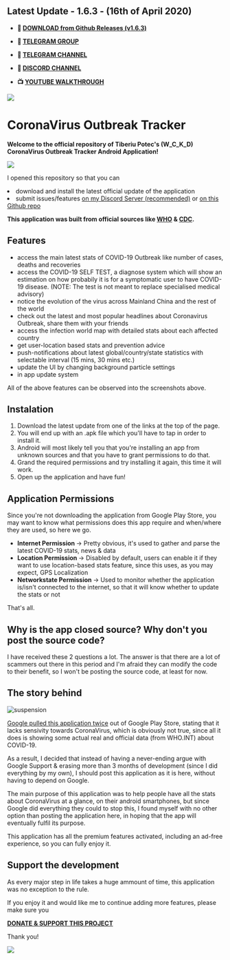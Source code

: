 <h2> Latest Update - 1.6.3 - (16th of April 2020)</h2>

- <b> 🦠 [DOWNLOAD from Github Releases (v1.6.3)](https://github.com/TheWCKD/CoronaVirus-Outbreak-App/releases) </b>

- <b> 🔹 [TELEGRAM GROUP](http://t.me/wckdcovid19)  </b>
- <b> 🔹 [TELEGRAM CHANNEL](http://t.me/wckdcovid19channel)  </b>
- <b> 💯 [DISCORD CHANNEL](https://discord.gg/jwjqHYs) </b>
- <b> 📺 [YOUTUBE WALKTHROUGH](https://youtu.be/LC-4FRBZlro) </b>

![](https://i.imgur.com/K8FTaiV.jpg)


# CoronaVirus Outbreak Tracker

<b> Welcome to the official repository of Tiberiu Potec's (W_C_K_D) CoronaVirus Outbreak Tracker Android Application! </b>

![](https://i.imgur.com/bO6Wpdc.jpg)

I opened this repository so that you can <li> download and install the latest official update of the application </li> <li> submit issues/features [on my Discord Server (recommended)](https://discord.gg/jwjqHYs) or [on this Github repo](https://github.com/TheWCKD/CoronaVirus-Outbreak-App/issues)</li>

<b> This application was built from official sources like [WHO](https://www.who.int/) & [CDC](https://www.cdc.gov/). </b>

<h2> Features </h2>

- access the main latest stats of COVID-19 Outbreak like number of cases, deaths and recoveries
- access the COVID-19 SELF TEST, a diagnose system which will show an estimation on how probabily it is for a symptomatic user to have COVID-19 disease. (NOTE: The test is not meant to replace specialised medical advisory)
- notice the evolution of the virus across Mainland China and the rest of the world
- check out the latest and most popular headlines about Coronavirus Outbreak, share them with your friends
- access the infection world map with detailed stats about each affected country
- get user-location based stats and prevention advice
- push-notifications about latest global/country/state statistics with selectable interval (15 mins, 30 mins etc.)
- update the UI by changing background particle settings
- in app update system


All of the above features can be observed into the screenshots above.

<h2> Instalation </h2>

1. Download the latest update from one of the links at the top of the page.
2. You will end up with an .apk file which you'll have to tap in order to install it.
3. Android will most likely tell you that you're installing an app from unknown sources and that you have to grant permissions to do that.
4. Grand the required permissions and try installing it again, this time it will work.
5. Open up the application and have fun! 

<h2> Application Permissions </h2>

Since you're not downloading the application from Google Play Store, you may want to know what permissions does this app require and when/where they are used, so here we go.

- <b> Internet Permission </b> -> Pretty obvious, it's used to gather and parse the latest COVID-19 stats, news & data
- <b> Location Permission </b>-> Disabled by default, users can enable it if they want to use location-based stats feature, since this uses, as you may expect, GPS Localization
- <b> Networkstate Permission </b> -> Used to monitor whether the application is/isn't connected to the internet, so that it will know whether to update the stats or not

That's all.

<h2>Why is the app closed source? Why don't you post the source code?</h2>

I have received these 2 questions a lot. The answer is that there are a lot of scammers out there in this period and I'm afraid they can modify the code to their benefit, so I won't be posting the source code, at least for now. 

<h2> The story behind</h2>

![suspension](https://i.imgur.com/TjjHf91.png)


[Google pulled this application twice](https://i.imgur.com/odHVpRE.png) out of Google Play Store, stating that it lacks sensivity towards CoronaVirus, which is obviously not true, since all it does is showing some actual real and official data (from WHO.INT) about COVID-19.

As a result, I decided that instead of having a never-ending argue with Google Support & erasing more than 3 months of development (since I did everything by my own), I should post this application as it is here, without having to depend on Google.

The main purpose of this application was to help people have all the stats about CoronaVirus at a glance, on their android smartphones, but since Google did everything they could to stop this, I found myself with no other option than posting the application here, in hoping that the app will eventually fulfil its purpose.

This application has all the premium features activated, including an ad-free experience, so you can fully enjoy it.

<h2> Support the development </h2>

As every major step in life takes a huge ammount of time, this application was no exception to the rule.

If you enjoy it and would like me to continue adding more features, please make sure you

<b>[DONATE & SUPPORT THIS PROJECT](https://www.paypal.com/cgi-bin/webscr?cmd=_s-xclick&hosted_button_id=YUFZGFLDERYMG&source=url) </b>

Thank you!

![](https://media.tenor.com/images/c674ba98c40f6793eaf10a1356c1c36a/tenor.gif)

